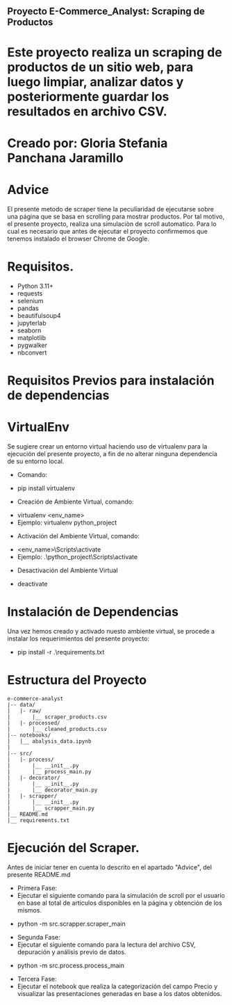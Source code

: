 ## Proyecto E-Commerce_Analyst: Scraping de Productos
# Este proyecto realiza un scraping de productos de un sitio web, para luego limpiar, analizar datos y posteriormente guardar los resultados en archivo CSV.
# Creado por: Gloria Stefania Panchana Jaramillo

# Advice
El presente metodo de scraper tiene la peculiaridad de ejecutarse sobre una página que se basa en scrolling para mostrar productos.
Por tal motivo, el presente proyecto, realiza una simulaciòn de scroll automatico. Para lo cual es necesario que antes de ejecutar el proyecto confirmemos que
tenemos instalado el browser Chrome de Google.

# Requisitos.

*   Python 3.11+
*   requests
*   selenium
*   pandas
*   beautifulsoup4
*   jupyterlab
*   seaborn
*   matplotlib
*   pygwalker
*   nbconvert

# Requisitos Previos para instalación de dependencias
# VirtualEnv

Se sugiere crear un entorno virtual haciendo uso de virtualenv para la ejecución del presente proyecto, a fin de no alterar ninguna dependencia de su entorno local.

- Comando:

*   pip install virtualenv

- Creación de Ambiente Virtual, comando:

*   virtualenv <env_name>
*   Ejemplo: virtualenv python_project

- Activación del Ambiente Virtual, comando:

*   <env_name>\Scripts\activate
*   Ejemplo: .\python_project\Scripts\activate

- Desactivación del Ambiente Virtual

*   deactivate

# Instalación de Dependencias

Una vez hemos creado y activado nuesto ambiente virtual, se procede a instalar los requerimientos del presente proyecto:

*   pip install -r .\requirements.txt

# Estructura del Proyecto

    e-commerce-analyst
    |-- data/
    |   |- raw/
    |       |__ scraper_products.csv
    |   |- processed/
    |       |__ cleaned_products.csv
    |-- notebooks/
    |   |__ abalysis_data.ipynb
    |
    |-- src/
    |   |- process/
    |       |__ __init__.py
    |       |__ process_main.py
    |   |- decorator/
    |       |__ __init__.py
    |       |__ decorator_main.py
    |   |- scrapper/
    |       |__ __init__.py
    |       |__ scrapper_main.py
    |__ README.md
    |__ requirements.txt

# Ejecución del Scraper.

Antes de iniciar tener en cuenta lo descrito en el apartado "Advice", del presente README.md

-   Primera Fase:
-   Ejecutar el siguiente comando para la simulación de scroll por el usuario en base al total de articulos disponibles en la página y obtención de los mismos. 
*   python -m src.scrapper.scraper_main

-   Segunda Fase:
-   Ejecutar el siguiente comando para la lectura del archivo CSV, depuración y análisis previo de datos.
*   python -m src.process.process_main

-   Tercera Fase:
-   Ejecutar el notebook que realiza la categorización del campo Precio y visualizar las presentaciones generadas en base a los datos obtenidos.